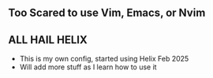 ## Too Scared to use Vim, Emacs, or Nvim
## ALL HAIL HELIX
- This is my own config, started using Helix Feb 2025
- Will add more stuff as I learn how to use it
